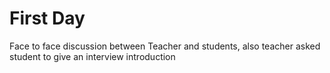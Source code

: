 # First Day

Face to face discussion between Teacher and students, also teacher asked student to give an interview introduction
